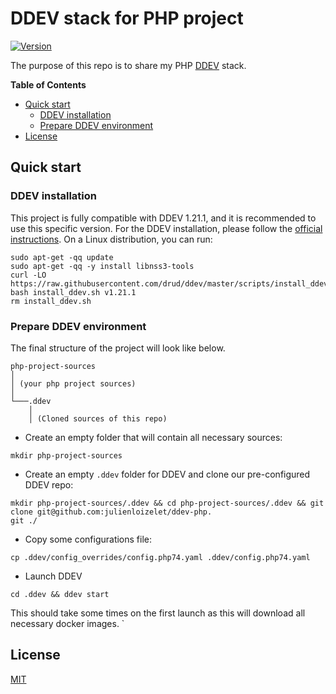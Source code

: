 # DDEV stack for PHP project

[![Version](https://img.shields.io/github/v/release/julienloizelet/ddev-php?include_prereleases)](https://github.com/julienloizelet/ddev-php/releases)

The purpose of this repo is to share my PHP [DDEV](https://ddev.readthedocs.io/en/stable/) stack.


<!-- START doctoc generated TOC please keep comment here to allow auto update -->
<!-- DON'T EDIT THIS SECTION, INSTEAD RE-RUN doctoc TO UPDATE -->
**Table of Contents**

- [Quick start](#quick-start)
  - [DDEV installation](#ddev-installation)
  - [Prepare DDEV environment](#prepare-ddev-environment)
- [License](#license)

<!-- END doctoc generated TOC please keep comment here to allow auto update -->

## Quick start

### DDEV installation


This project is fully compatible with DDEV 1.21.1, and it is recommended to use this specific version.
For the DDEV installation, please follow the [official instructions](https://ddev.readthedocs.io/en/stable/#installation). 
On a Linux distribution, you can run: 
```
sudo apt-get -qq update
sudo apt-get -qq -y install libnss3-tools
curl -LO https://raw.githubusercontent.com/drud/ddev/master/scripts/install_ddev.sh
bash install_ddev.sh v1.21.1
rm install_ddev.sh
```

### Prepare DDEV environment

The final structure of the project will look like below.

```
php-project-sources
│   
│ (your php project sources)    
│
└───.ddev
    │   
    │ (Cloned sources of this repo)
```

- Create an empty folder that will contain all necessary sources:
```
mkdir php-project-sources
```
- Create an empty `.ddev` folder for DDEV and clone our pre-configured DDEV repo:

```
mkdir php-project-sources/.ddev && cd php-project-sources/.ddev && git clone git@github.com:julienloizelet/ddev-php.
git ./
```
- Copy some configurations file:

```
cp .ddev/config_overrides/config.php74.yaml .ddev/config.php74.yaml
```
- Launch DDEV

```
cd .ddev && ddev start
```
This should take some times on the first launch as this will download all necessary docker images.
`

## License

[MIT](LICENSE)
